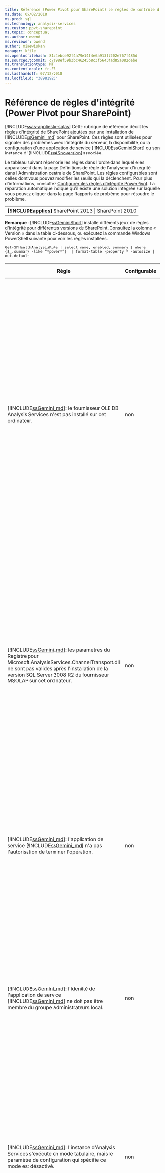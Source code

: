 ```yaml
---
title: Référence (Power Pivot pour SharePoint) de règles de contrôle d’intégrité | Microsoft Docs
ms.date: 05/02/2018
ms.prod: sql
ms.technology: analysis-services
ms.custom: ppvt-sharepoint
ms.topic: conceptual
ms.author: owend
ms.reviewer: owend
author: minewiskan
manager: kfile
ms.openlocfilehash: 81d4ebce92f4a79e14f4e6a913fb202e767f485d
ms.sourcegitcommit: c7a98ef59b3bc46245b8c3f5643fad85a082debe
ms.translationtype: MT
ms.contentlocale: fr-FR
ms.lasthandoff: 07/12/2018
ms.locfileid: "38981921"
---
```

# <a name="health-rules-reference-power-pivot-for-sharepoint"></a>Référence de règles d'intégrité (Power Pivot pour SharePoint)
[!INCLUDE[ssas-appliesto-sqlas](../../includes/ssas-appliesto-sqlas.md)]
  Cette rubrique de référence décrit les règles d'intégrité de SharePoint ajoutées par une installation de [!INCLUDE[ssGemini_md](../../includes/ssgemini-md.md)] pour SharePoint. Ces règles sont utilisées pour signaler des problèmes avec l'intégrité du serveur, la disponibilité, ou la configuration d'une application de service [!INCLUDE[ssGeminiShort](../../includes/ssgeminishort-md.md)] ou son instance d' [!INCLUDE[ssASnoversion](../../includes/ssasnoversion-md.md)] associée.  
  
 Le tableau suivant répertorie les règles dans l'ordre dans lequel elles apparaissent dans la page Définitions de règle de l'analyseur d'intégrité dans l'Administration centrale de SharePoint. Les règles configurables sont celles dont vous pouvez modifier les seuils qui la déclenchent. Pour plus d’informations, consultez [Configurer des règles d’intégrité PowerPivot](../../analysis-services/power-pivot-sharepoint/configure-power-pivot-health-rules.md). La réparation automatique indique qu'il existe une solution intégrée sur laquelle vous pouvez cliquer dans la page Rapports de problème pour résoudre le problème.  
  
||  
|-|  
|**[!INCLUDE[applies](../../includes/applies-md.md)]**  SharePoint 2013 &#124; SharePoint 2010|  
  
 **Remarque :** [!INCLUDE[ssGeminiShort](../../includes/ssgeminishort-md.md)] installe différents jeux de règles d'intégrité pour différentes versions de SharePoint. Consultez la colonne « Version » dans la table ci-dessous, ou exécutez la commande Windows PowerShell suivante pour voir les règles installées.  
  
```  
Get-SPHealthAnalysisRule | select name, enabled, summary | where {$_.summary -like “*power*”}  | format-table -property * -autosize | out-default  
```  
  
|Règle|Configurable|Réparation automatique|Version|Description|  
|----------|------------------|-----------------|-------------|-----------------|  
|[!INCLUDE[ssGemini_md](../../includes/ssgemini-md.md)]: le fournisseur OLE DB Analysis Services n'est pas installé sur cet ordinateur.|non|non|SharePoint 2010|Le fournisseur OLE DB Analysis Services n'est pas installé sur le serveur ou il s'agit d'une version incorrecte. Cette règle s'affiche lorsque votre batterie de serveurs SharePoint comprend des instances d'Excel Services sur des serveurs d'applications qui ne disposent pas de [!INCLUDE[ssGemini_md](../../includes/ssgemini-md.md)] pour SharePoint. La règle vous avertit que le fournisseur OLE DB Analysis Services utilisé par Excel Services pour se connecter aux données [!INCLUDE[ssGemini_md](../../includes/ssgemini-md.md)] n'est pas installé. Pour résoudre ce problème, installez le fournisseur OLE DB sur chaque serveur Excel Services qui ne dispose pas du fournisseur OLE DB Analysis Services. Vous pouvez télécharger et installer le fournisseur OLE DB Analysis Services à partir du Centre de téléchargement Microsoft. Pour plus d’informations, voir [Install the Analysis Services OLE DB Provider on SharePoint Servers](http://msdn.microsoft.com/2c62daf9-1f2d-4508-a497-af62360ee859)(Installer le fournisseur OLE DB Analysis Services sur les serveurs SharePoint).|  
|[!INCLUDE[ssGemini_md](../../includes/ssgemini-md.md)]: les paramètres du Registre pour Microsoft.AnalysisServices.ChannelTransport.dll ne sont pas valides après l'installation de la version SQL Server 2008 R2 du fournisseur MSOLAP sur cet ordinateur.|non|Oui|SharePoint 2010|C'est un problème de configuration du serveur. Vraisemblablement, ChannelTransport.dll n'est pas inscrit dans l'assembly global. Exécutez la réparation automatique pour que cette règle inscrive le .dll sur chaque serveur doté d'une installation de [!INCLUDE[ssGemini_md](../../includes/ssgemini-md.md)] pour SharePoint. Ou bien, vous pouvez exécuter regasm.exe manuellement pour inscrire le fichier. Si le service du minuteur SharePoint ne s'exécute pas en tant qu'administrateur local, une inscription manuelle peut être nécessaire. L'échec de mise à jour des paramètres du Registre provoque un ralentissement de la communication de serveur entre Excel Services et le service système [!INCLUDE[ssGemini_md](../../includes/ssgemini-md.md)] , et peut entraîner des échecs de connexion dans certaines configurations de sécurité.|  
|[!INCLUDE[ssGemini_md](../../includes/ssgemini-md.md)]: l'application de service [!INCLUDE[ssGemini_md](../../includes/ssgemini-md.md)] n'a pas l'autorisation de terminer l'opération.|non|non|SharePoint 2010|Cette règle vérifie si l'identité d'application de service [!INCLUDE[ssGemini_md](../../includes/ssgemini-md.md)] est propriétaire de la base de données d'application de serveur [!INCLUDE[ssGemini_md](../../includes/ssgemini-md.md)] et dispose des autorisations administratives sur l'instance locale de SQL Server Analysis Services. Ces autorisations sont accordées automatiquement pendant l'installation et le déploiement, mais si cette étape n'a pas pu s'achever, cette règle d'intégrité s'applique.|  
|[!INCLUDE[ssGemini_md](../../includes/ssgemini-md.md)]: l'identité de l'application de service [!INCLUDE[ssGemini_md](../../includes/ssgemini-md.md)] ne doit pas être membre du groupe Administrateurs local.|non|non|SharePoint 2010|Il s'agit d'une recommandation qui améliore la sécurité globale de votre déploiement. Si vous avez configuré l'application de service [!INCLUDE[ssGemini_md](../../includes/ssgemini-md.md)] afin qu'elle s'exécute sous un compte appartenant au groupe Administrateurs local, vous devez remplacer le compte de service par un compte qui n'appartient pas à ce groupe. Il est recommandé d'utiliser un compte dédié, de moindres privilèges, pour chaque service. Ainsi les services sont isolés et il est plus facile d'auditer les connexions. Pour plus d'informations sur la modification du compte de service, consultez [Configure Power Pivot Service Accounts](../../analysis-services/power-pivot-sharepoint/configure-power-pivot-service-accounts.md).|  
|[!INCLUDE[ssGemini_md](../../includes/ssgemini-md.md)]: l'instance d'Analysis Services s'exécute en mode tabulaire, mais le paramètre de configuration qui spécifie ce mode est désactivé.|non|non|SharePoint 2010|Cette règle vérifie si la propriété de serveur [!INCLUDE[ssGemini_md](../../includes/ssgemini-md.md)] DeploymentMode **de l’instance de SQL Server Analysis Services dans une installation de** pour SharePoint a pour valeur 1. Si la propriété est définie sur une autre valeur, ou si le service du minuteur SharePoint qui exécute le vérificateur de règle n'a pas l'autorisation d'ouvrir le fichier, cette règle échoue. Pour plus d’informations sur la propriété de mode de déploiement, consultez [Déterminer le mode serveur d’une instance Analysis Services](../../analysis-services/instances/determine-the-server-mode-of-an-analysis-services-instance.md).|  
|[!INCLUDE[ssGemini_md](../../includes/ssgemini-md.md)]: le travail du minuteur d'actualisation des données [!INCLUDE[ssGemini_md](../../includes/ssgemini-md.md)] est désactivé|non|non|SharePoint 2013<br /><br /> SharePoint 2010|Vérifiez les paramètres de travail du minuteur pour vous assurer qu'il est activé. Si vous n'utilisez pas la fonctionnalité d'actualisation des données [!INCLUDE[ssGemini_md](../../includes/ssgemini-md.md)] , vous pouvez ignorer cette règle. Pour plus d’informations, consultez [Actualisation des données Power Pivot SharePoint 2010](http://msdn.microsoft.com/01b54e6f-66e5-485c-acaa-3f9aa53119c9).|  
|[!INCLUDE[ssGemini_md](../../includes/ssgemini-md.md)]: les informations de compte de service SQL Server Analysis Services ([!INCLUDE[ssGemini_md](../../includes/ssgemini-md.md)]) gérées par le Gestionnaire de configuration SQL Server sont différentes des informations de compte gérées par l’Administration centrale.|non|non|SharePoint 2010|Cette règle vérifie si les informations du compte de service dans le gestionnaire de configuration SQL Server sont identiques aux informations de compte géré dans l'Administration centrale pour la même instance d'Analysis Services. Si les comptes sont différents, une entrée est ajoutée au Rapport de problème et de résolution afin que vous puissiez modifier les informations du compte de service dans le gestionnaire de configuration SQL Server vers le compte spécifié dans l'Administration centrale. Le Gestionnaire de configuration SQL Server n'est pas un outil pris en charge pour la modification du nom d'utilisateur ou du mot de passe des comptes de service dans une installation de [!INCLUDE[ssGemini_md](../../includes/ssgemini-md.md)] pour SharePoint. L'utilisation de l'Administration centrale permet d'utiliser la fonctionnalité des comptes gérés dans SharePoint. Plus important encore, si votre batterie comprend plusieurs serveurs [!INCLUDE[ssGemini_md](../../includes/ssgemini-md.md)] pour SharePoint, des paramètres incohérents de compte de service peuvent interrompre le traitement et les opérations de requête sur le serveur ayant les informations de service incorrectes.<br /><br /> Sur un serveur unique, les classeurs [!INCLUDE[ssGemini_md](../../includes/ssgemini-md.md)] fonctionnent temporairement lorsque cette règle est déclenchée, mais il est recommandé de résoudre le problème dès que possible. Les autorisations de base de données et de système de fichiers sont mises à jour à l'aide des informations de compte spécifiées dans l'Administration centrale.|  
|[!INCLUDE[ssGemini_md](../../includes/ssgemini-md.md)]: la solution de batterie de serveurs déployée n’est pas à jour.|non|Oui|SharePoint 2010|Une installation de [!INCLUDE[ssGemini_md](../../includes/ssgemini-md.md)] pour SharePoint utilise une solution au niveau de la batterie de serveurs et une solution au niveau de l'application Web pour installer ses fonctionnalités. Cette règle indique que la solution de batterie de serveurs n'est pas actuelle par rapport à la version ou au serveur ou éventuellement à la solution web. Vraisemblablement, il s'agit d'un problème de déploiement du serveur. Pour remédier à ce problème, envisagez d'exécuter le programme d'installation de SQL Server pour réparer l'une des installations de [!INCLUDE[ssGemini_md](../../includes/ssgemini-md.md)] pour SharePoint dans votre batterie de serveurs. Pour plus d’informations sur les solutions dans une installation [!INCLUDE[ssGemini_md](../../includes/ssgemini-md.md)] pour SharePoint, consultez [Déployer des solutions Power Pivot sur SharePoint](../../analysis-services/power-pivot-sharepoint/deploy-power-pivot-solutions-to-sharepoint.md).|  
|[!INCLUDE[ssGemini_md](../../includes/ssgemini-md.md)]: l'utilisation globale du processeur est trop élevée.|Oui|non|SharePoint 2010|Cette règle surveille la consommation du processeur au niveau du système. L’utilisation de l’UC totale est surveillée car le Service système [!INCLUDE[ssGemini_md](../../includes/ssgemini-md.md)] s’en sert pour mesurer l’intégrité du serveur, pour équilibrer la charge entre plusieurs serveurs [!INCLUDE[ssGemini_md](../../includes/ssgemini-md.md)] pour SharePoint dans une batterie. Envisagez d'ajouter un autre serveur d'applications à la batterie et de déplacer les applications utilisant l'UC de manière intensive sur ce serveur.|  
|[!INCLUDE[ssGemini_md](../../includes/ssgemini-md.md)]: Analysis Services n'a pas de ressources processeur suffisantes pour effectuer les opérations demandées.|Oui|non|SharePoint 2010|La quantité de ressources processeur disponibles pour le processus Analysis Services (msmdsrv.exe) n'est pas suffisant pour le niveau d'activité de ce serveur. Envisagez d'ajouter un autre serveur [!INCLUDE[ssGemini_md](../../includes/ssgemini-md.md)] pour SharePoint à la batterie. Pour plus d’informations, consultez [Liste de vérification pour le déploiement : Montée en puissance parallèle en ajoutant des serveurs PowerPivot à une batterie](http://msdn.microsoft.com/library/2dbddcc7-427a-4537-a8e2-56d99b9d967d).|  
|[!INCLUDE[ssGemini_md](../../includes/ssgemini-md.md)]: Analysis Services ne dispose pas de suffisamment de mémoire pour effectuer les opérations demandées.|non|non|SharePoint 2010|Cette règle est déclenchée lorsqu'Analysis Services ne dispose plus que de 5 % de mémoire disponible. Sur un serveur d'applications SharePoint, une instance de SQL Server Analysis Services doit toujours avoir une quantité minimale de mémoire en réserve, toujours inutilisée. Étant donné que le fonctionnement du serveur est lié à la mémoire pour la plupart de ses opérations, celui-ci s'exécute mieux s'il n'atteint pas complètement la limite supérieure.<br /><br /> Par défaut, les avertissements de mémoire insuffisante se produisent lorsque la mémoire disponible atteint 5 %. Vous pouvez augmenter ou diminuer cette valeur en ajustant des paramètres sur l'instance d'Analysis Services. Pour plus d’informations, consultez [Configurer des règles d’intégrité PowerPivot](../../analysis-services/power-pivot-sharepoint/configure-power-pivot-health-rules.md).<br /><br /> Les 5 % de mémoire inutilisée sont calculés sous forme de pourcentage de la mémoire allouée à Analysis Services. Par exemple, si vous avez 200 Go de mémoire totale et qu'Analysis Services en utilise 80 % (soit 160 Go), les 5 % de mémoire inutilisée correspondent à 5 % de 160 Go (soit 8 Go).|  
|[!INCLUDE[ssGemini_md](../../includes/ssgemini-md.md)]: le nombre élevé de connexions indique que davantage de serveurs devraient être déployés afin de pouvoir gérer la charge actuelle.|Oui|non|SharePoint 2010|Par défaut, cette règle d'intégrité est déclenchée lorsque le nombre de connexions utilisateur distinctes dépasse 100. Cette valeur par défaut est arbitraire (elle n'est pas basée sur les spécifications matérielles de votre serveur ou sur l'activité des utilisateurs), vous pouvez donc augmenter ou diminuer la valeur en fonction de la capacité du serveur et de l'activité des utilisateurs dans votre environnement. Pour plus d’informations, consultez [Configurer des règles d’intégrité PowerPivot](../../analysis-services/power-pivot-sharepoint/configure-power-pivot-health-rules.md).|  
|[!INCLUDE[ssGemini_md](../../includes/ssgemini-md.md)]: le taux d'événements de chargement par rapport aux connexions est trop élevé.|Oui|non|SharePoint 2013<br /><br /> SharePoint 2010|Par défaut, cette règle d'intégrité est déclenchée lorsque le pourcentage d'événements de chargement par rapport aux événements de connexion dépasse 50 % pendant la période entière de collecte de données (par défaut, 4 heures). Un taux aussi élevé indique un très grand nombre de connexions à des classeurs uniques, ou des paramètres de réduction de cache trop agressifs (c.-à-d. lorsque les classeurs sont rapidement déchargés et supprimés du système alors que les demandes pour ces données sont toujours actives). Pour éviter les faux positifs, il doit exister au moins 20 connexions par période de 4 heures avant que le taux puisse être calculé. Vous pouvez baser cette règle d'intégrité sur un taux différent. Pour plus d’informations, consultez [Configurer des règles d’intégrité PowerPivot](../../analysis-services/power-pivot-sharepoint/configure-power-pivot-health-rules.md). Pour plus d’informations sur la configuration du cache, consultez [Configurer l’utilisation de l’espace disque &#40;PowerPivot pour SharePoint&#41;](../../analysis-services/power-pivot-sharepoint/configure-disk-space-usage-power-pivot-for-sharepoint.md).|  
|[!INCLUDE[ssGemini_md](../../includes/ssgemini-md.md)]: un ou plusieurs fichiers minidump ont été trouvés dans le répertoire Logs, ce qui indique qu'un incident s'est produit.|non|non|SharePoint 2013<br /><br /> SharePoint 2010|Les fichiers minidump sont générés lors d'un incident de programme pour capturer des informations sur l'état de l'application de service [!INCLUDE[ssGemini_md](../../includes/ssgemini-md.md)] juste avant l'incident. Ces informations peuvent être envoyées à Microsoft et utilisées pour résoudre le problème. Cette règle est déclenchée lorsque des fichiers .dmp sont détectés sur le serveur. La règle fournit un lien vers le fichier, qui se trouve dans le dossier \OLAP\Log d’une instance de [!INCLUDE[ssGemini_md](../../includes/ssgemini-md.md)] pour SharePoint. Notez que vous ne pouvez pas utiliser un éditeur de texte pour afficher le contenu du fichier. Pour afficher un fichier minidump, vous devez télécharger et installer un outil de débogage indépendant. Pour plus d'informations, consultez [Outils de débogage pour Windows](http://go.microsoft.com/fwlink/?linkID=208266).|  
|[!INCLUDE[ssGemini_md](../../includes/ssgemini-md.md)]: il n'y a presque plus d'espace disponible sur le lecteur sur lequel se trouvent les données [!INCLUDE[ssGemini_md](../../includes/ssgemini-md.md)] mises en cache.|Oui|non|SharePoint 2010|Par défaut, cette règle d'intégrité est déclenchée lorsque l'espace disque est inférieur à 5 % sur le lecteur de disque où se trouve le dossier de sauvegarde. Pour plus d’informations sur la définition de ce pourcentage, consultez [Configurer des règles d’intégrité PowerPivot](../../analysis-services/power-pivot-sharepoint/configure-power-pivot-health-rules.md). Pour plus d’informations sur l’utilisation des disques, consultez [Configurer l’utilisation de l’espace disque &#40;PowerPivot pour SharePoint&#41;](../../analysis-services/power-pivot-sharepoint/configure-disk-space-usage-power-pivot-for-sharepoint.md).|  
|[!INCLUDE[ssGemini_md](../../includes/ssgemini-md.md)]: les données d'utilisation ne sont pas mises à jour à la fréquence prévue.|Oui|non|SharePoint 2013<br /><br /> SharePoint 2010|[!INCLUDE[ssGemini_md](../../includes/ssgemini-md.md)] pour SharePoint utilise le système de collecte de données intégré pour rassembler des données sur les connexions, l’actualisation des données et les temps de réponse aux requêtes. Il stocke ces données d’utilisation dans la base de données d’application de service [!INCLUDE[ssGemini_md](../../includes/ssgemini-md.md)] , qui à son tour met à jour un classeur [!INCLUDE[ssGemini_md](../../includes/ssgemini-md.md)] ([!INCLUDE[ssGemini_md](../../includes/ssgemini-md.md)] Management Data.xlsx) fournissant des données aux rapports dans le Tableau de bord de gestion [!INCLUDE[ssGemini_md](../../includes/ssgemini-md.md)] . Cette règle indique que les données d'utilisation ne sont pas déplacées dans le fichier [!INCLUDE[ssGemini_md](../../includes/ssgemini-md.md)] Management Data.xlsx avec une fréquence suffisante. La règle utilise l'horodateur du fichier .xlsx comme preuve de la mise à jour du fichier. S'il existe d'autres problèmes dans le système de collecte des données d'utilisation qui amoindrissent la précision des données, cette règle ne les détecte pas. Pour résoudre cette erreur, vérifiez les travaux du minuteur pour vous assurer qu'ils sont opérationnels. Pour plus d’informations sur la collecte des données d’utilisation, consultez [Configurer la collecte des données d’utilisation &#40;PowerPivot pour SharePoint)](../../analysis-services/power-pivot-sharepoint/configure-usage-data-collection-for-power-pivot-for-sharepoint.md).|  
|[!INCLUDE[ssGemini_md](../../includes/ssgemini-md.md)]: le compte de processus MidTier doit avoir l'autorisation « Lecture totale » sur toutes les applications SPWebApplications associées.|non|Oui|SharePoint 2013<br /><br /> SharePoint 2010|L'identité d'application de service [!INCLUDE[ssGemini_md](../../includes/ssgemini-md.md)] doit avoir des autorisations de **Lecture totale** afin d'accéder aux bases de données de contenu SharePoint pour le compte des utilisateurs qui disposent d'autorisations Afficher uniquement pour un document.<br /><br /> Pour déterminer le compte utilisé comme identité d'application de service [!INCLUDE[ssGemini_md](../../includes/ssgemini-md.md)] , ouvrez la page **Configurer les comptes de service** dans l'Administration centrale. Vraisemblablement, l'application de service s'exécute dans le pool d'applications de service du **Système des services Web SharePoint** ou dans un pool d'applications dédié.<br /><br /> Bien que cette règle fournisse une option **Réparer automatiquement** , vous obtiendrez de meilleurs résultats si vous accordez les autorisations manuellement :<br /><br /> <br /><br /> 1) Dans l’Administration centrale, cliquez sur **Gérer les applications Web**.<br /><br /> 2) Sélectionnez un site web, puis cliquez sur **Stratégie de l’utilisateur**.<br /><br /> 3) Cliquez sur **Ajouter des utilisateurs**.<br /><br /> 4) Sélectionnez (Toutes les zones) et cliquez sur **Suivant**.<br /><br /> 5) Dans la zone Utilisateurs, entrez l’identité d’application de service [!INCLUDE[ssGemini_md](../../includes/ssgemini-md.md)] , puis cochez la case **Lecture totale** . Cliquez sur **Terminer**.<br /><br /> 6) Vérifiez la réparation. Dans Supervision, cliquez sur **Vérifier les définitions de règles**. Recherchez et ouvrez la règle [!INCLUDE[ssGemini_md](../../includes/ssgemini-md.md)] . Cliquez sur **Exécuter maintenant**. Revenez à **Examiner les problèmes et solutions** pour vérifier que la règle ne s'affiche plus.|  
|[!INCLUDE[ssGemini_md](../../includes/ssgemini-md.md)]: le service d’ouverture de session secondaire (seclogon) est désactivé.|non|non|SharePoint 2013<br /><br /> SharePoint 2010|Le service secondaire d'ouverture de session est utilisé pour générer des images miniatures des classeurs [!INCLUDE[ssGemini_md](../../includes/ssgemini-md.md)] dans la Galerie [!INCLUDE[ssGemini_md](../../includes/ssgemini-md.md)] . Par défaut, le service secondaire d'ouverture de session est configuré pour un démarrage manuel. Si le service est désactivé, la génération de miniatures échoue. En outre, les journaux ULS contiendront l'erreur suivante : « L'erreur 1058 peut avoir comme cause première le fait que le service Windows « Ouverture de session secondaire » est désactivé. ».<br /><br /> Pour vérifier la configuration du service, utilisez l'application de console Services pour trouver l'ouverture de session secondaire et modifier son **Type de démarrage** sur **Manuel**. Si vous n'arrivez pas à activer le service, il est possible que votre organisation possède une stratégie de groupe qui le désactive. Contactez un administrateur pour déterminer si tel est le cas.<br /><br /> Après avoir activé le service, les images miniature ou d'instantané s'actualiseront dans le temps. Éventuellement, vous pouvez forcer une actualisation en redémarrant le service et en ouvrant puis en enregistrant de nouveau les pages des propriétés d'un rapport spécifique. Pour plus d'informations, consultez [Comment utiliser la Galerie PowerPivot](http://go.microsoft.com/fwlink/?LinkId=246462).|  
|[!INCLUDE[ssGemini_md](../../includes/ssgemini-md.md)]: ADOMD.NET n'est pas installé sur un serveur Web frontal autonome configuré pour l'administration centrale.|non|non|SharePoint 2013<br /><br /> SharePoint 2010|ADOMD.NET est une bibliothèque cliente Analysis Services qui prend en charge les connexions à une base de données Analysis Services. Dans un déploiement de [!INCLUDE[ssGemini_md](../../includes/ssgemini-md.md)] pour SharePoint, ADOMD.NET permet d’accéder aux rapports intégrés du tableau de bord de gestion [!INCLUDE[ssGemini_md](../../includes/ssgemini-md.md)] dans l’Administration centrale. Les rapports intégrés sont en fait des classeurs [!INCLUDE[ssGemini_md](../../includes/ssgemini-md.md)] qui contiennent des données incorporées Analysis Services. Le tableau de bord de gestion utilise ADOMD.NET pour envoyer une demande de connexion au serveur qui charge les données contenues dans le classeur.<br /><br /> Sur les topologies qui prévoient que l'Administration centrale s'exécute sur un serveur Web frontal autonome, vous devez installer ADOMD.NET manuellement si vous souhaitez afficher ces rapports dans le tableau de bord de gestion. Pour plus d’informations, consultez [Installer ADOMD.NET sur des serveurs web frontaux exécutant l’Administration centrale](http://msdn.microsoft.com/c2372180-e847-4cdb-b267-4befac3faf7e).|  
  
  
